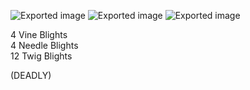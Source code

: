 ![Exported image](Exported%20image%2020240725171522-0.png) ![Exported image](Exported%20image%2020240725171522-1.png) ![Exported image](Exported%20image%2020240725171522-2.png)

4 Vine Blights  
4 Needle Blights  
12 Twig Blights
 
(DEADLY)